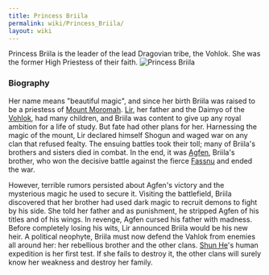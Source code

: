 ```yaml
---
title: Princess Briila
permalink: wiki/Princess_Briila/
layout: wiki
---
```


Princess Briila is the leader of the lead Dragovian tribe, the Vohlok.
She was the former High Priestess of their faith. ![Princess
Briila](Princess_Briila.png "fig:Princess Briila")

### Biography

Her name means "beautiful magic", and since her birth Briila was raised
to be a priestess of [Mount Moromah](/wiki/Mount_Moromah "wikilink").
[Lir](/wiki/Lir "wikilink"), her father and the Daimyo of the
[Vohlok](/wiki/Vohlok "wikilink"), had many children, and Briila was content
to give up any royal ambition for a life of study. But fate had other
plans for her. Harnessing the magic of the mount, Lir declared himself
Shogun and waged war on any clan that refused fealty. The ensuing
battles took their toll; many of Briila's brothers and sisters died in
combat. In the end, it was [Agfen](/wiki/Agfen "wikilink"), Briila's brother,
who won the decisive battle against the fierce
[Fassnu](/wiki/Fassnu "wikilink") and ended the war.

However, terrible rumors persisted about Agfen's victory and the
mysterious magic he used to secure it. Visiting the battlefield, Briila
discovered that her brother had used dark magic to recruit demons to
fight by his side. She told her father and as punishment, he stripped
Agfen of his titles and of his wings. In revenge, Agfen cursed his
father with madness. Before completely losing his wits, Lir announced
Briila would be his new heir. A political neophyte, Briila must now
defend the Vahlok from enemies all around her: her rebellious brother
and the other clans. [Shun He](/wiki/Shun_He "wikilink")'s human expedition is
her first test. If she fails to destroy it, the other clans will surely
know her weakness and destroy her family.
